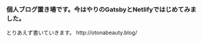 <h3>
  個人ブログ置き場です。今はやりのGatsbyとNetlifyではじめてみました。
</h3>

<p>
  とりあえず書いていきます。
  http://otonabeauty.blog/
</p>
